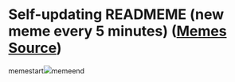 # Self-updating READMEME (new meme every 5 minutes) ([Memes Source](https://bramses.notion.site/a49c1e962b7646879176ac3b327b6533?v=4d1eda54b170483cb03a40f257231764))

memestart![](https://www.notion.so/image/https%3A%2F%2Fs3-us-west-2.amazonaws.com%2Fsecure.notion-static.com%2Fca33079f-a846-47a3-9288-82cbf54deb28%2F5B74FDEF-7DB4-40C8-AB35-1C36F94A88C7.jpeg?table=block&id=897ec1e9-627c-49cd-bd22-8d2e7b1806b7&cache=v2)memeend
